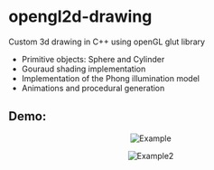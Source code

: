 # opengl2d-drawing

Custom 3d drawing in C++ using openGL glut library
- Primitive objects: Sphere and Cylinder
- Gouraud shading implementation
- Implementation of the Phong illumination model
- Animations and procedural generation

## Demo:
<p align="center">
  <img src="https://thumbs.gfycat.com/BonyImpassionedGopher-size_restricted.gif" alt="Example"/>
</p>
<p align="center">
  <img src="https://thumbs.gfycat.com/RemorsefulElasticArgali-size_restricted.gif" alt="Example2"/>
</p>
